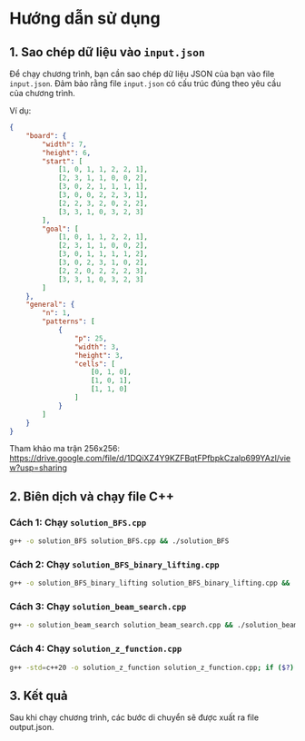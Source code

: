 # Hướng dẫn sử dụng

## 1. Sao chép dữ liệu vào `input.json`

Để chạy chương trình, bạn cần sao chép dữ liệu JSON của bạn vào file `input.json`. Đảm bảo rằng file `input.json` có cấu trúc đúng theo yêu cầu của chương trình.

Ví dụ: 

```json
{
    "board": {
        "width": 7,
        "height": 6,
        "start": [
            [1, 0, 1, 1, 2, 2, 1],
            [2, 3, 1, 1, 0, 0, 2],
            [3, 0, 2, 1, 1, 1, 1],
            [3, 0, 0, 2, 2, 3, 1],
            [2, 2, 3, 2, 0, 2, 2],
            [3, 3, 1, 0, 3, 2, 3]
        ],
        "goal": [
            [1, 0, 1, 1, 2, 2, 1],
            [2, 3, 1, 1, 0, 0, 2],
            [3, 0, 1, 1, 1, 1, 2],
            [3, 0, 2, 3, 1, 0, 2],
            [2, 2, 0, 2, 2, 2, 3],
            [3, 3, 1, 0, 3, 2, 3]
        ]
    },
    "general": {
        "n": 1,
        "patterns": [
            {
                "p": 25,
                "width": 3,
                "height": 3,
                "cells": [
                    [0, 1, 0],
                    [1, 0, 1],
                    [1, 1, 0]
                ]
            }
        ]
    }
}
```

Tham khảo ma trận 256x256: https://drive.google.com/file/d/1DQiXZ4Y9KZFBqtFPfbpkCzalp699YAzl/view?usp=sharing
    
## 2. Biên dịch và chạy file C++

### **Cách 1: Chạy `solution_BFS.cpp`**

```bash
g++ -o solution_BFS solution_BFS.cpp && ./solution_BFS
```

### **Cách 2: Chạy `solution_BFS_binary_lifting.cpp`**

```bash
g++ -o solution_BFS_binary_lifting solution_BFS_binary_lifting.cpp && ./solution_BFS_binary_lifting
```

### **Cách 3: Chạy `solution_beam_search.cpp`**

```bash
g++ -o solution_beam_search solution_beam_search.cpp && ./solution_beam_search
```

### **Cách 4: Chạy `solution_z_function.cpp`**

```bash
g++ -std=c++20 -o solution_z_function solution_z_function.cpp; if ($?) { ./solution_z_function --id }
```

## 3. Kết quả 

Sau khi chạy chương trình, các bước di chuyển sẽ được xuất ra file output.json.